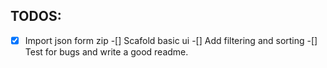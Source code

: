 ## TODOS:

-[x] Import json form zip 
-[] Scafold basic ui
-[] Add filtering and sorting
-[] Test for bugs and write a good readme.